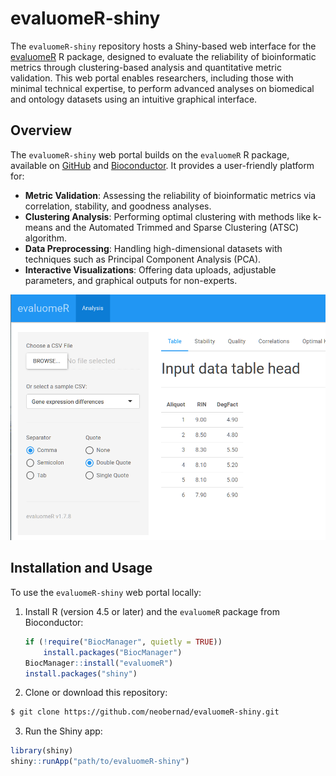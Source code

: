 # evaluomeR-shiny

The `evaluomeR-shiny` repository hosts a Shiny-based web interface for the [evaluomeR](https://github.com/neobernad/evaluomeR) R package, designed to evaluate the reliability of bioinformatic metrics through clustering-based analysis and quantitative metric validation. This web portal enables researchers, including those with minimal technical expertise, to perform advanced analyses on biomedical and ontology datasets using an intuitive graphical interface.

## Overview

The `evaluomeR-shiny` web portal builds on the `evaluomeR` R package, available on [GitHub](https://github.com/neobernad/evaluomeR) and [Bioconductor](https://doi.org/10.18129/B9.bioc.evaluomeR). It provides a user-friendly platform for:
- **Metric Validation**: Assessing the reliability of bioinformatic metrics via correlation, stability, and goodness analyses.
- **Clustering Analysis**: Performing optimal clustering with methods like k-means and the Automated Trimmed and Sparse Clustering (ATSC) algorithm.
- **Data Preprocessing**: Handling high-dimensional datasets with techniques such as Principal Component Analysis (PCA).
- **Interactive Visualizations**: Offering data uploads, adjustable parameters, and graphical outputs for non-experts.

![evaluomeR-shiny Web Interface](docs/1-home.png)

## Installation and Usage

To use the `evaluomeR-shiny` web portal locally:
1. Install R (version 4.5 or later) and the `evaluomeR` package from Bioconductor:
   ```R
   if (!require("BiocManager", quietly = TRUE))
       install.packages("BiocManager")
   BiocManager::install("evaluomeR")
   install.packages("shiny")
   ```
2. Clone or download this repository:
```bash
$ git clone https://github.com/neobernad/evaluomeR-shiny.git
``` 

3. Run the Shiny app:
```R
library(shiny)
shiny::runApp("path/to/evaluomeR-shiny")
```
